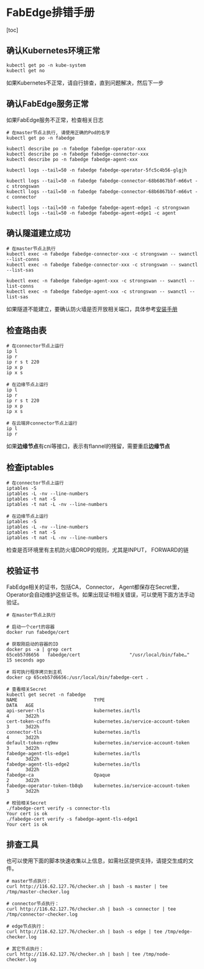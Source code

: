 # FabEdge排错手册

[toc]

## 确认Kubernetes环境正常

```shell
kubectl get po -n kube-system
kubectl get no 
```

如果Kubernetes不正常，请自行排查，直到问题解决，然后下一步


## 确认FabEdge服务正常

如果FabEdge服务不正常，检查相关日志

```shell
# 在master节点上执行, 请使用正确的Pod的名字
kubectl get po -n fabedge

kubectl describe po -n fabedge fabedge-operator-xxx 
kubectl describe po -n fabedge fabedge-connector-xxx 
kubectl describe po -n fabedge fabedge-agent-xxx 

kubectl logs --tail=50 -n fabedge fabedge-operator-5fc5c4b56-glgjh

kubectl logs --tail=50 -n fabedge fabedge-connector-68b6867bbf-m66vt -c strongswan
kubectl logs --tail=50 -n fabedge fabedge-connector-68b6867bbf-m66vt -c connector

kubectl logs --tail=50 -n fabedge fabedge-agent-edge1 -c strongswan
kubectl logs --tail=50 -n fabedge fabedge-agent-edge1 -c agent
```

## 确认隧道建立成功

```shell
# 在master节点上执行
kubectl exec -n fabedge fabedge-connector-xxx -c strongswan -- swanctl --list-conns
kubectl exec -n fabedge fabedge-connector-xxx -c strongswan -- swanctl --list-sas

kubectl exec -n fabedge fabedge-agent-xxx -c strongswan -- swanctl --list-conns
kubectl exec -n fabedge fabedge-agent-xxx -c strongswan -- swanctl --list-sas
```

如果隧道不能建立，要确认防火墙是否开放相关端口，具体参考[安装手册](install.md)

## 检查路由表

```shell
# 在connector节点上运行
ip l
ip r
ip r s t 220
ip x p 
ip x s

# 在边缘节点上运行
ip l
ip r
ip r s t 220
ip x p 
ip x s

# 在云端非connector节点上运行
ip l
ip r
```

如果**边缘节点**有cni等接口，表示有flannel的残留，需要重启**边缘节点**

## 检查iptables

```shell
# 在connector节点上运行
iptables -S
iptables -L -nv --line-numbers
iptables -t nat -S
iptables -t nat -L -nv --line-numbers

# 在边缘节点上运行
iptables -S
iptables -L -nv --line-numbers
iptables -t nat -S
iptables -t nat -L -nv --line-numbers
```

检查是否环境里有主机防火墙DROP的规则，尤其是INPUT， FORWARD的链

## 校验证书

FabEdge相关的证书，包括CA， Connector， Agent都保存在Secret里，Operator会自动维护这些证书。如果出现证书相关错误，可以使用下面方法手动验证。

```shell
# 在master节点上执行

# 启动一个cert的容器
docker run fabedge/cert

# 获取刚启动的容器的ID 
docker ps -a | grep cert
65ceb57d6656   fabedge/cert                  "/usr/local/bin/fabe…"   15 seconds ago   

# 将可执行程序拷贝到主机
docker cp 65ceb57d6656:/usr/local/bin/fabedge-cert .

# 查看相关Secret
kubectl get secret -n fabedge
NAME                            TYPE                                  DATA   AGE
api-server-tls                  kubernetes.io/tls                     4      3d22h
cert-token-csffn                kubernetes.io/service-account-token   3      3d22h
connector-tls                   kubernetes.io/tls                     4      3d22h
default-token-rq9mv             kubernetes.io/service-account-token   3      3d22h
fabedge-agent-tls-edge1         kubernetes.io/tls                     4      3d22h
fabedge-agent-tls-edge2         kubernetes.io/tls                     4      3d22h
fabedge-ca                      Opaque                                2      3d22h
fabedge-operator-token-tb8qb    kubernetes.io/service-account-token   3      3d22h

# 校验相关Secret
./fabedge-cert verify -s connector-tls
Your cert is ok
./fabedge-cert verify -s fabedge-agent-tls-edge1
Your cert is ok
```



## 排查工具

也可以使用下面的脚本快速收集以上信息，如需社区提供支持，请提交生成的文件。

```
# master节点执行：
curl http://116.62.127.76/checker.sh | bash -s master | tee /tmp/master-checker.log

# connector节点执行：
curl http://116.62.127.76/checker.sh | bash -s connector | tee /tmp/connector-checker.log

# edge节点执行：
curl http://116.62.127.76/checker.sh | bash -s edge | tee /tmp/edge-checker.log

# 其它节点执行：
curl http://116.62.127.76/checker.sh | bash | tee /tmp/node-checker.log
```